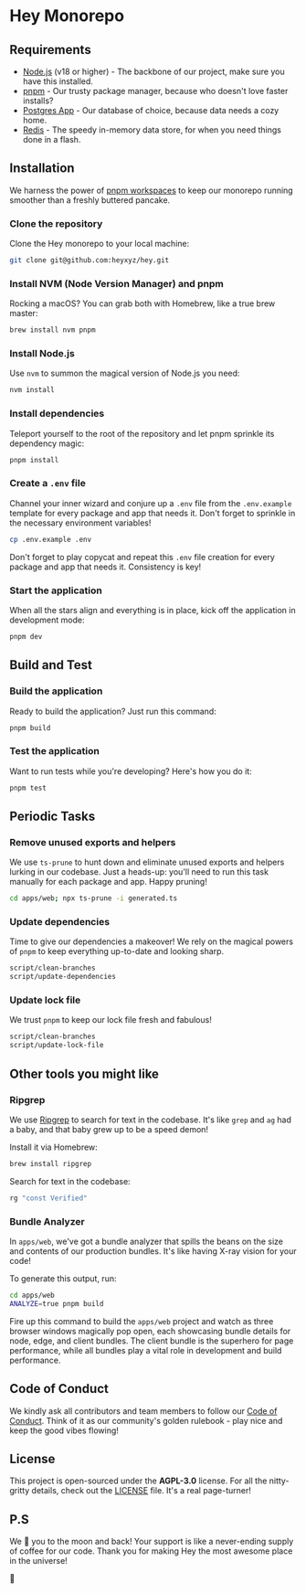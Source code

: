 # Hey Monorepo

## Requirements

- [Node.js](https://nodejs.org/en/download/) (v18 or higher) - The backbone of our project, make sure you have this installed.
- [pnpm](https://pnpm.io/installation) - Our trusty package manager, because who doesn't love faster installs?
- [Postgres App](https://postgresapp.com/) - Our database of choice, because data needs a cozy home.
- [Redis](https://redis.io/download) - The speedy in-memory data store, for when you need things done in a flash.

## Installation

We harness the power of [pnpm workspaces](https://pnpm.io/workspaces) to keep our monorepo running smoother than a freshly buttered pancake.

### Clone the repository

Clone the Hey monorepo to your local machine:

```bash
git clone git@github.com:heyxyz/hey.git
```

### Install NVM (Node Version Manager) and pnpm

Rocking a macOS? You can grab both with Homebrew, like a true brew master:

```bash
brew install nvm pnpm
```

### Install Node.js

Use `nvm` to summon the magical version of Node.js you need:

```bash
nvm install
```

### Install dependencies

Teleport yourself to the root of the repository and let pnpm sprinkle its dependency magic:

```bash
pnpm install
```

### Create a `.env` file

Channel your inner wizard and conjure up a `.env` file from the `.env.example` template for every package and app that needs it. Don't forget to sprinkle in the necessary environment variables!

```bash
cp .env.example .env
```

Don't forget to play copycat and repeat this `.env` file creation for every package and app that needs it. Consistency is key!

### Start the application

When all the stars align and everything is in place, kick off the application in development mode:

```bash
pnpm dev
```

## Build and Test

### Build the application

Ready to build the application? Just run this command:

```bash
pnpm build
```

### Test the application

Want to run tests while you're developing? Here's how you do it:

```bash
pnpm test
```

## Periodic Tasks

### Remove unused exports and helpers

We use `ts-prune` to hunt down and eliminate unused exports and helpers lurking in our codebase. Just a heads-up: you'll need to run this task manually for each package and app. Happy pruning!

```bash
cd apps/web; npx ts-prune -i generated.ts
```

### Update dependencies

Time to give our dependencies a makeover! We rely on the magical powers of `pnpm` to keep everything up-to-date and looking sharp.

```bash
script/clean-branches
script/update-dependencies
```

### Update lock file

We trust `pnpm` to keep our lock file fresh and fabulous!

```bash
script/clean-branches
script/update-lock-file
```

## Other tools you might like

### Ripgrep

We use [Ripgrep](https://github.com/BurntSushi/ripgrep) to search for text in the codebase. It's like `grep` and `ag` had a baby, and that baby grew up to be a speed demon!

Install it via Homebrew:

```bash
brew install ripgrep
```

Search for text in the codebase:

```bash
rg "const Verified"
```

### Bundle Analyzer

In `apps/web`, we've got a bundle analyzer that spills the beans on the size and contents of our production bundles. It's like having X-ray vision for your code!

To generate this output, run:

```bash
cd apps/web
ANALYZE=true pnpm build
```

Fire up this command to build the `apps/web` project and watch as three browser windows magically pop open, each showcasing bundle details for node, edge, and client bundles. The client bundle is the superhero for page performance, while all bundles play a vital role in development and build performance.

## Code of Conduct

We kindly ask all contributors and team members to follow our [Code of Conduct](./CODE_OF_CONDUCT.md). Think of it as our community's golden rulebook - play nice and keep the good vibes flowing!

## License

This project is open-sourced under the **AGPL-3.0** license. For all the nitty-gritty details, check out the [LICENSE](./LICENSE) file. It's a real page-turner!

## P.S

We 💖 you to the moon and back! Your support is like a never-ending supply of coffee for our code. Thank you for making Hey the most awesome place in the universe!

🌸
